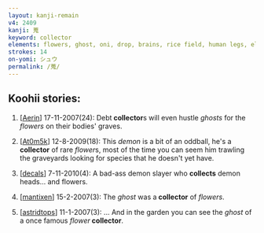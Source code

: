 ```yaml
---
layout: kanji-remain
v4: 2409
kanji: 蒐
keyword: collector
elements: flowers, ghost, oni, drop, brains, rice field, human legs, elbow
strokes: 14
on-yomi: シュウ
permalink: /蒐/
---
```


## Koohii stories: 

1) [<a href="http://kanji.koohii.com/profile/Aerin">Aerin</a>] 17-11-2007(24): Debt<strong> collector</strong>s will even hustle <em>ghosts</em> for the <em>flowers</em> on their bodies&#039; graves.

2) [<a href="http://kanji.koohii.com/profile/At0m5k">At0m5k</a>] 12-8-2009(18): This <em>demon</em> is a bit of an oddball, he&#039;s a<strong> collector</strong> of rare <em>flower</em>s, most of the time you can seem him trawling the graveyards looking for species that he doesn&#039;t yet have.

3) [<a href="http://kanji.koohii.com/profile/decals">decals</a>] 7-11-2010(4): A bad-ass demon slayer who <strong>collects</strong> demon heads... and flowers.

4) [<a href="http://kanji.koohii.com/profile/mantixen">mantixen</a>] 15-2-2007(3): The <em>ghost</em> was a<strong> collector</strong> of <em>flowers</em>.

5) [<a href="http://kanji.koohii.com/profile/astridtops">astridtops</a>] 11-1-2007(3): ... And in the garden you can see the <em>ghost</em> of a once famous <em>flower</em><strong> collector</strong>.

